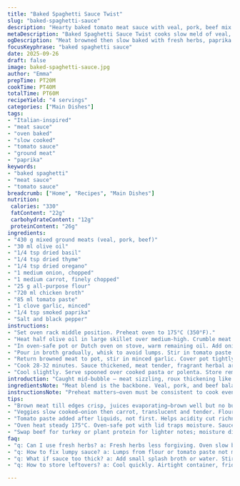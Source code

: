 ```yaml
---
title: "Baked Spaghetti Sauce Twist"
slug: "baked-spaghetti-sauce"
description: "Hearty baked tomato meat sauce with veal, pork, beef mix. Slow meld of carrot and onion softened in olive oil, roux-born, then richened with chicken broth and tomato paste. Garlic, basil, thyme, oregano for fragrant lift. Oven finish deepens flavors, thickens sauce. Keeps 3 days refrigerated. No dairy, nuts, eggs. Swap beef for turkey or plant protein for lighter notes. Extra paprika adds subtle smoky warmth. Perfect over pasta or polenta."
metaDescription: "Baked Spaghetti Sauce Twist cooks slow meld of veal, pork, beef with carrot, onion, herbs, paprika. Oven finish thickens sauce. Keeps 3 days refrigerated."
ogDescription: "Meat browned then slow baked with fresh herbs, paprika for smoky depth. Thick, rich sauce clings well. Swap meats, adjust broth for easy tweaks."
focusKeyphrase: "baked spaghetti sauce"
date: 2025-09-26
draft: false
image: baked-spaghetti-sauce.jpg
author: "Emma"
prepTime: PT20M
cookTime: PT40M
totalTime: PT60M
recipeYield: "4 servings"
categories: ["Main Dishes"]
tags:
- "Italian-inspired"
- "meat sauce"
- "oven baked"
- "slow cooked"
- "tomato sauce"
- "ground meat"
- "paprika"
keywords:
- "baked spaghetti"
- "meat sauce"
- "tomato sauce"
breadcrumb: ["Home", "Recipes", "Main Dishes"]
nutrition: 
 calories: "330"
 fatContent: "22g"
 carbohydrateContent: "12g"
 proteinContent: "26g"
ingredients:
- "430 g mixed ground meats (veal, pork, beef)"
- "30 ml olive oil"
- "1/4 tsp dried basil"
- "1/4 tsp dried thyme"
- "1/4 tsp dried oregano"
- "1 medium onion, chopped"
- "1 medium carrot, finely chopped"
- "25 g all-purpose flour"
- "720 ml chicken broth"
- "85 ml tomato paste"
- "1 clove garlic, minced"
- "1/4 tsp smoked paprika"
- "Salt and black pepper"
instructions:
- "Set oven rack middle position. Preheat oven to 175°C (350°F)."
- "Heat half olive oil in large skillet over medium-high. Crumble meat in, season with salt, pepper, herbs. Brown till color deepens and juices evaporate, about 7-10 minutes. Drain excess fat."
- "In oven-safe pot or Dutch oven on stove, warm remaining oil. Add onion and carrot, cook slowly over medium heat until soft, translucent – think 6-8 minutes. Sprinkle flour, stir constantly for 2 minutes to form roux; no clumps, smell faintly nutty."
- "Pour in broth gradually, whisk to avoid lumps. Stir in tomato paste and smoked paprika. Bring to gentle boil, bubbling thick sauce forming."
- "Return browned meat to pot, stir in minced garlic. Cover pot tightly. Transfer to oven."
- "Cook 28-32 minutes. Sauce thickened, meat tender, fragrant herbal aromas mingling. Check color; sauce should cling to spoon. Remove from oven, adjust salt and pepper to taste."
- "Cool slightly. Serve spooned over cooked pasta or polenta. Store remainder covered in 1-litre container in fridge up to 3 days."
introduction: "Caught mid-bubble – meat sizzling, roux thickening like glue to pot sides. The way onion softens, carrot tenderizes through slow coaxing. The scent that hits you, hits deep; dried herbs waking up from the cold jar, garlic chopping into the mix, too vital here not to mention. Long oven time, 30 minutes isn’t random. Allows meat to rest in its own juices, flavor concentrations building quietly. I’ve learned tossing in paprika last minute pulls out that smoky depth—not too much, just a whisper. The courage to skip dairy or eggs, keeps sauce lean and friendly. Watch the sauce cling to the spoon, that’s been my best timer. A recipe that’s less process, more sensory dance."
ingredientsNote: "Meat blend is the backbone. Veal, pork, and beef balance fat and flavor—you can swap beef for turkey for lighter profile. Watch those labels if swapping; moisture differs. Olive oil separates cooking steps—half for meat browning, half for softening veggies. Flour dusting isn’t just for thickening but makes the sauce silkier, avoid clumps by stirring constantly. Chicken broth adds subtle complexity, vegetable broth works for veggie fans. Tomato paste is concentrated flavor, and smoked paprika swaps from original garlic punch, amplifies warmth without overwhelming. Herbs—always dry for this slow bake, herbs rehydrate better in heat. Salt and pepper last, tweak based on broth saltiness and your palate."
instructionsNote: "Preheat matters—oven must be consistent to cook evenly. Browning meat first stops it turning grey and flavorless, don’t stir too often; let edges caramelize. After browning, remove excess fat if there’s too much; greasy sauce kills texture. Vegetables soften before flour for roux foundation—a rushed roux tastes raw. Whisking broth in gradually prevents lumps. Tomato paste folded in for acidity that cuts richness. Garlic added late to preserve vibrancy; burnt garlic equals bitterness. Oven cook is patience payoff, steady heat melds everything harmoniously. Don’t rush; peek once near end, check thickness visually—if too thick, add a splash more broth. Cool slightly before serving to let flavors settle. Handy tip: save half for freezer; freezes beautifully. Always taste final sauce, salt is king of balance."
tips:
- "Brown meat till edges crisp, juices evaporating—brown well but no burnt bits. Avoid stirring constantly; let caramel spots form. Excess fat drains or sauce feels greasy. Half oil used here—one batch for meat, rest for veggies; keeps flavors distinct, controls texture."
- "Veggies slow cooked—onion then carrot, translucent and tender. Flour dusted in slowly, stir constantly. Raw flour taste kills sauce silkiness. Roux forms base, watch no lumps form while whisking in broth gradually. Low heat for patience; rushed roux smells floury, gritty."
- "Tomato paste added after liquids, not first. Helps acidity cut richness. Smoked paprika last minute pulls aroma forward without bitterness. Garlic minced, folded in late to avoid burnt sharpness, keeps aroma fresh. Herbs always dried here; slow oven rehydrates well, fresh herbs risk losing punch or becoming bitter."
- "Oven heat steady 175°C. Oven-safe pot with lid traps moisture. Sauce thickens, meat rests in juices—don’t rush or open lid early. Check thickness visually; sauce clings to spoon, not runny. Add broth splash if drying out, texture off. Oven timer flexible, 28-32 min range for texture control."
- "Swap beef for turkey or plant protein for lighter notes; moisture differs so watch cooking times, maybe add broth if drier. Broth type switches impact subtle flavor—chicken broth richer, vegetable broth lighter. Salt last always; broth salt varies. Always taste close to end."
faq:
- "q: Can I use fresh herbs? a: Fresh herbs less forgiving. Oven slow bake risks bitterness or loss of aroma. Use dried for slow meld; fresh add near end if flavor sharp needed. Depends on herb but dried safer here."
- "q: How to fix lumpy sauce? a: Lumps from flour or tomato paste not mixed well. Whisk broth gradually, stir constant when flour added. If lumps appear, blend with immersion blender or sieve sauce. Prevention better though—slow whisking matters."
- "q: What if sauce too thick? a: Add small splash broth or water. Stir, check thickness again. Thick sauce clings, but too thick feels pastey or dry. Oven dryness happens if lid loose or long cook. Cover well, peek near end only once."
- "q: How to store leftovers? a: Cool quickly. Airtight container, fridge up to 3 days. Freeze if longer; plastic containers or freezer bags. Thaw in fridge overnight or low heat. Reheat gently, stir often to avoid burning bottom. Sauce thickens in fridge; thin with broth when reheating."

---
```

